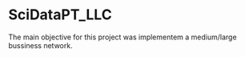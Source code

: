 # SciDataPT_LLC

The main objective for this project was implementem a medium/large bussiness network. 
